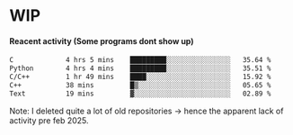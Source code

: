 # WIP

#### Reacent activity (Some programs dont show up)
<!--START_SECTION:waka-->

```txt
C             4 hrs 5 mins    █████████░░░░░░░░░░░░░░░░   35.64 %
Python        4 hrs 4 mins    █████████░░░░░░░░░░░░░░░░   35.51 %
C/C++         1 hr 49 mins    ████░░░░░░░░░░░░░░░░░░░░░   15.92 %
C++           38 mins         █▒░░░░░░░░░░░░░░░░░░░░░░░   05.65 %
Text          19 mins         ▓░░░░░░░░░░░░░░░░░░░░░░░░   02.89 %
```

<!--END_SECTION:waka-->

Note: I deleted quite a lot of old repositories -> hence the apparent lack of activity pre feb 2025.
